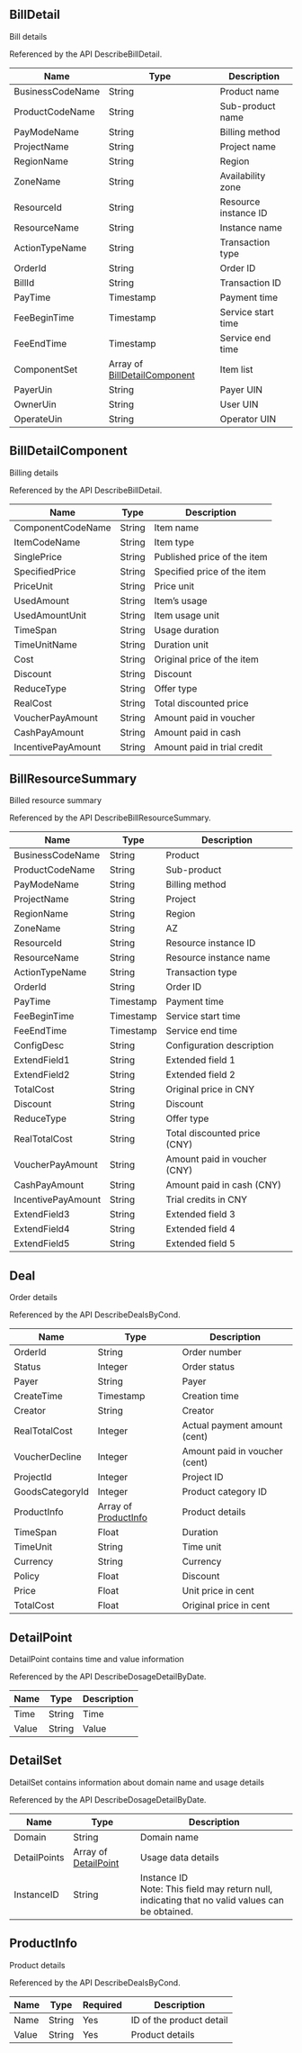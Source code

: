 ## BillDetail

Bill details

Referenced by the API DescribeBillDetail.

| Name | Type | Description |
|------|------|-------|
| BusinessCodeName | String | Product name |
| ProductCodeName | String | Sub-product name |
| PayModeName | String | Billing method |
| ProjectName | String | Project name |
| RegionName | String | Region |
| ZoneName | String | Availability zone |
| ResourceId | String | Resource instance ID |
| ResourceName | String | Instance name |
| ActionTypeName | String | Transaction type |
| OrderId | String | Order ID |
| BillId | String | Transaction ID |
| PayTime | Timestamp | Payment time |
| FeeBeginTime | Timestamp | Service start time |
| FeeEndTime | Timestamp | Service end time |
| ComponentSet | Array of [BillDetailComponent](#BillDetailComponent) | Item list |
| PayerUin | String | Payer UIN |
| OwnerUin | String | User UIN |
| OperateUin | String | Operator UIN |

## BillDetailComponent

Billing details

Referenced by the API DescribeBillDetail.

| Name | Type | Description |
|------|------|-------|
| ComponentCodeName | String | Item name |
| ItemCodeName | String | Item type |
| SinglePrice | String | Published price of the item |
| SpecifiedPrice | String | Specified price of the item |
| PriceUnit | String | Price unit |
| UsedAmount | String | Item’s usage |
| UsedAmountUnit | String | Item usage unit |
| TimeSpan | String | Usage duration |
| TimeUnitName | String | Duration unit |
| Cost | String | Original price of the item |
| Discount | String | Discount |
| ReduceType | String | Offer type |
| RealCost | String | Total discounted price |
| VoucherPayAmount | String | Amount paid in voucher |
| CashPayAmount | String | Amount paid in cash |
| IncentivePayAmount | String | Amount paid in trial credit |

## BillResourceSummary

Billed resource summary

Referenced by the API DescribeBillResourceSummary.

| Name | Type | Description |
|------|------|-------|
| BusinessCodeName | String | Product |
| ProductCodeName | String | Sub-product |
| PayModeName | String | Billing method |
| ProjectName | String | Project |
| RegionName | String | Region |
| ZoneName | String | AZ |
| ResourceId | String | Resource instance ID |
| ResourceName | String | Resource instance name |
| ActionTypeName | String | Transaction type |
| OrderId | String | Order ID |
| PayTime | Timestamp | Payment time |
| FeeBeginTime | Timestamp | Service start time |
| FeeEndTime | Timestamp | Service end time |
| ConfigDesc | String | Configuration description |
| ExtendField1 | String | Extended field 1 |
| ExtendField2 | String | Extended field 2 |
| TotalCost | String | Original price in CNY |
| Discount | String | Discount |
| ReduceType | String | Offer type |
| RealTotalCost | String | Total discounted price (CNY) |
| VoucherPayAmount | String | Amount paid in voucher (CNY) |
| CashPayAmount | String | Amount paid in cash (CNY) |
| IncentivePayAmount | String | Trial credits in CNY |
| ExtendField3 | String | Extended field 3 |
| ExtendField4 | String | Extended field 4 |
| ExtendField5 | String | Extended field 5 |

## Deal

Order details

Referenced by the API DescribeDealsByCond.

| Name | Type | Description |
|------|------|-------|
| OrderId | String | Order number |
| Status | Integer | Order status |
| Payer | String | Payer |
| CreateTime | Timestamp | Creation time |
| Creator | String | Creator |
| RealTotalCost | Integer | Actual payment amount (cent) |
| VoucherDecline | Integer | Amount paid in voucher (cent) |
| ProjectId | Integer | Project ID |
| GoodsCategoryId | Integer | Product category ID |
| ProductInfo | Array of [ProductInfo](#ProductInfo) | Product details |
| TimeSpan | Float | Duration |
| TimeUnit | String | Time unit |
| Currency | String | Currency |
| Policy | Float | Discount |
| Price | Float | Unit price in cent |
| TotalCost | Float | Original price in cent |

## DetailPoint

DetailPoint contains time and value information

Referenced by the API DescribeDosageDetailByDate.

| Name | Type | Description |
|------|------|-------|
| Time | String | Time |
| Value | String | Value |

## DetailSet

DetailSet contains information about domain name and usage details

Referenced by the API DescribeDosageDetailByDate.

| Name | Type | Description |
|------|------|-------|
| Domain | String | Domain name |
| DetailPoints | Array of [DetailPoint](#DetailPoint) | Usage data details |
| InstanceID | String | Instance ID <br/>Note: This field may return null, indicating that no valid values can be obtained. |

## ProductInfo

Product details

Referenced by the API DescribeDealsByCond.

| Name | Type | Required | Description |
|------|------|----------|------|
| Name | String | Yes |  ID of the product detail |
| Value | String | Yes | Product details |

